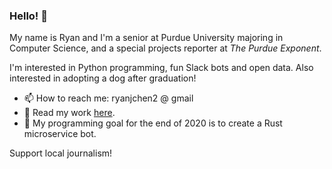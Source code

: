 ### Hello! 👋

My name is Ryan and I'm a senior at Purdue University majoring in Computer Science, and a special projects reporter at *The Purdue Exponent*.

I'm interested in Python programming, fun Slack bots and open data. Also interested in adopting a dog after graduation!

- 📫 How to reach me: ryanjchen2 @ gmail
- 📰 Read my work [here](https://ryanjchen.com/articles).
- 🥅 My programming goal for the end of 2020 is to create a Rust microservice bot.

Support local journalism!
